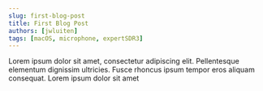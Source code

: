```yaml
---
slug: first-blog-post
title: First Blog Post
authors: [jwluiten]
tags: [macOS, microphone, expertSDR3]
---
```


Lorem ipsum dolor sit amet, consectetur adipiscing elit. Pellentesque elementum dignissim ultricies. Fusce rhoncus ipsum tempor eros aliquam consequat. Lorem ipsum dolor sit amet
